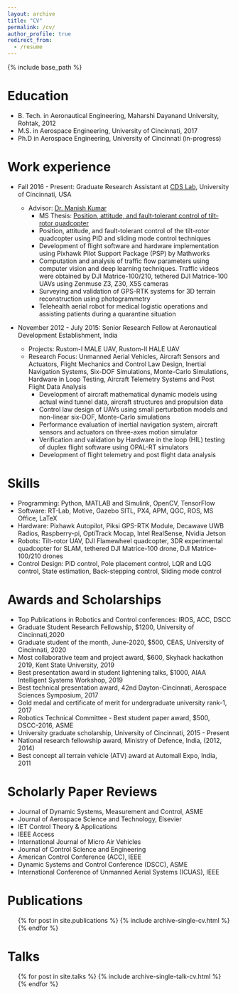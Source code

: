 ```yaml
---
layout: archive
title: "CV"
permalink: /cv/
author_profile: true
redirect_from:
  - /resume
---
```


{% include base_path %}

Education
======
* B. Tech. in Aeronautical Engineering, Maharshi Dayanand University, Rohtak, 2012
* M.S. in Aerospace Engineering, University of Cincinnati, 2017
* Ph.D in Aerospace Engineering, University of Cincinnati (in-progress)

Work experience
======
* Fall 2016 - Present: Graduate Research Assistant at [CDS Lab](https://ceas.uc.edu/research/centers-labs/cooperative-distributed-systems-lab.html), University of Cincinnati, USA
  * Advisor: [Dr. Manish Kumar](https://researchdirectory.uc.edu/p/kumarmu)
    * MS Thesis: [Position, attitude, and fault-tolerant control of tilt-rotor quadcopter](https://etd.ohiolink.edu/pg_10?::NO:10:P10_ETD_SUBID:149215)
    * Position, attitude, and fault-tolerant control of the tilt-rotor quadcopter using PID and sliding mode control techniques
    * Development of flight software and hardware implementation using Pixhawk Pilot Support Package (PSP) by Mathworks
    * Computation and analysis of traffic flow parameters using computer vision and deep learning techniques. Traffic videos were obtained by DJI Matrice-100/210, tethered DJI   Matrice-100 UAVs using Zenmuse Z3, Z30, X5S cameras
    * Surveying and validation of GPS-RTK systems for 3D terrain reconstruction using photogrammetry 
    * Telehealth aerial robot for medical logistic operations and assisting patients during a quarantine situation



* November 2012 - July 2015: Senior Research Fellow at Aeronautical Development Establishment, India
  * Projects: Rustom-I MALE UAV, Rustom-II HALE UAV
  * Research Focus: Unmanned Aerial Vehicles, Aircraft Sensors and Actuators, Flight Mechanics and Control Law Design, Inertial Navigation Systems, Six-DOF Simulations, Monte-Carlo Simulations, Hardware in Loop Testing, Aircraft Telemetry Systems and Post Flight Data Analysis
     * Development of aircraft mathematical dynamic models using actual wind tunnel data, aircraft structures and propulsion data
     * Control law design of UAVs using small perturbation models and non-linear six-DOF, Monte-Carlo  simulations
     * Performance evaluation of inertial navigation system, aircraft sensors and actuators on three-axes motion simulator
     * Verification and validation by Hardware in the loop (HIL) testing of duplex flight software using OPAL-RT simulators 
     * Development of flight  telemetry and  post flight data analysis

  


Skills
======
* Programming: Python, MATLAB and Simulink, OpenCV, TensorFlow
* Software: RT-Lab, Motive, Gazebo SITL, PX4, APM, QGC, ROS,  MS Office,  LaTeX
* Hardware: Pixhawk Autopilot, Piksi GPS-RTK Module, Decawave UWB Radios, Raspberry-pi, OptiTrack Mocap, Intel RealSense, Nvidia Jetson
* Robots: Tilt-rotor UAV, DJI Flamewheel quadcopter, 3DR experimental quadcopter for SLAM, tethered DJI Matrice-100 drone,  DJI Matrice-100/210 drones
* Control Design: PID control, Pole placement control,  LQR and LQG control, State estimation,  Back-stepping control, Sliding mode control


Awards and Scholarships
======
* Top Publications in Robotics and Control conferences:  IROS, ACC, DSCC
* Graduate Student Research Fellowship, $1200, University of Cincinnati,2020
* Graduate student of the month, June-2020, $500, CEAS, University of Cincinnati, 2020
* Most collaborative team and project award, $600, Skyhack hackathon 2019, Kent State University, 2019
* Best presentation award in student lightening talks, $1000, AIAA Intelligent Systems Workshop, 2019
* Best technical presentation award, 42nd Dayton-Cincinnati, Aerospace Sciences Symposium, 2017
* Gold medal and certificate of merit for undergraduate university rank-1, 2017
* Robotics Technical Committee - Best student paper award, $500, DSCC-2016, ASME
* University graduate scholarship, University of Cincinnati, 2015 - Present
* National research fellowship award, Ministry of Defence, India, (2012, 2014)
* Best concept all terrain vehicle (ATV) award at Automall Expo, India, 2011


Scholarly Paper Reviews
======
* Journal of Dynamic Systems, Measurement and Control, ASME
* Journal of Aerospace Science and Technology, Elsevier
* IET Control Theory & Applications
* IEEE Access
* International Journal of Micro Air Vehicles
* Journal of Control Science and Engineering
* American Control Conference (ACC), IEEE 
* Dynamic Systems and Control Conference (DSCC), ASME
* International Conference of Unmanned Aerial Systems (ICUAS), IEEE  

Publications
======
  <ul>{% for post in site.publications %}
    {% include archive-single-cv.html %}
  {% endfor %}</ul>
  
Talks
======
  <ul>{% for post in site.talks %}
    {% include archive-single-talk-cv.html %}
  {% endfor %}</ul>
